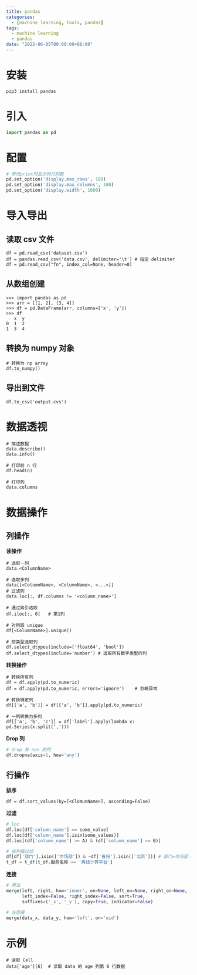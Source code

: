 ```yaml
---
title: pandas
categories: 
  - [machine learning, tools, pandas]
tags:
  - machine learning
  - pandas
date: "2022-06-05T00:00:00+08:00"
---
```


# 安装

```shell
pip3 install pandas
```

#  引入

```python
import pandas as pd
```

# 配置

```python
# 修改print时显示列行列数
pd.set_option('display.max_rows', 100)
pd.set_option('display.max_columns', 100)
pd.set_option('display.width', 1000)
```

# 导入导出

## 读取 csv 文件

```shell
df = pd.read_csv('dataset.csv')
df = pandas.read_csv('data.csv', delimiter='\t') # 指定 delimiter
df = pd.read_csv("fn", index_col=None, header=0)
```

## 从数组创建

```shell
>>> import pandas as pd
>>> arr = [[1, 2], [3, 4]]
>>> df = pd.DataFrame(arr, columns=['x', 'y'])
>>> df
   x  y
0  1  2
1  3  4
```

## 转换为 numpy 对象

```shell
# 转换为 np array
df.to_numpy()
```

## 导出到文件

```shell
df.to_csv('output.cvs')
```

# 数据透视

```shell
# 描述数据
data.describe()
data.info()

# 打印前 n 行
df.head(n)

# 打印列
data.columns
```

# 数据操作

## 列操作

**读操作**

```shell
# 选取一列
data.<ColumnName>

# 选取多列
data[[<ColumnName>, <ColumnName>, <...>]]
# 过滤列
data.loc[:, df.columns != '<column_name>']

# 通过索引选取
df.iloc[:, 0]	# 第1列

# 对列取 unique
df[<ColumnName>].unique()

# 按类型选取列
df.select_dtypes(include=['float64', 'bool'])
df.select_dtypes(include='number') # 选取所有数字类型的列
```

**转换操作**

```shell
# 转换所有列
df = df.apply(pd.to_numeric)
df = df.apply(pd.to_numeric, errors='ignore')	 # 忽略异常

# 转换特定列
df[['a', 'b']] = df[['a', 'b']].apply(pd.to_numeric)

# 一列转换为多列
df[['a', 'b', 'c']] = df['label'].apply(lambda x: pd.Series(x.split(',')))
```

**Drop 列**

```python
# drop 有 nan 的列
df.dropna(axis=1, how='any')
```

## 行操作

**排序**

```shell
df = df.sort_values(by=[<ClomunName>], ascending=False)
```

**过滤**

```python
# loc
df.loc[df['column_name'] == some_value]
df.loc[df['column_name'].isin(some_values)]
df.loc[(df['column_name'] >= A) & (df['column_name'] <= B)]

# 按列值过滤
df[df['部门'].isin(['市场部']) & ~df['省份'].isin(['北京'])] # 部门=市场部 & 省份!=北京
t_df = t_df[t_df.服务名称 == '离线计算平台']
```

**连接**

```python
# 用法
merge(left, right, how='inner', on=None, left_on=None, right_on=None,
      left_index=False, right_index=False, sort=True,
      suffixes=('_x', '_y'), copy=True, indicator=False)

# 左连接
merge(data_x, data_y, how='left', on='uid')
```

# 示例

```shell
# 读取 Cell
data['age'][6]  # 读取 data 的 age 列第 6 行数据
```

